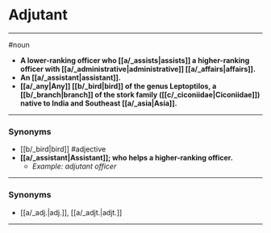 # Adjutant
---
#noun
- **A lower-ranking officer who [[a/_assists|assists]] a higher-ranking officer with [[a/_administrative|administrative]] [[a/_affairs|affairs]].**
- **An [[a/_assistant|assistant]].**
- **[[a/_any|Any]] [[b/_bird|bird]] of the genus Leptoptilos, a [[b/_branch|branch]] of the stork family ([[c/_ciconiidae|Ciconiidae]]) native to India and Southeast [[a/_asia|Asia]].**
---
### Synonyms
- [[b/_bird|bird]]
#adjective
- **[[a/_assistant|Assistant]]; who helps a higher-ranking officer.**
	- _Example: adjutant officer_
---
### Synonyms
- [[a/_adj.|adj.]], [[a/_adjt.|adjt.]]
---
